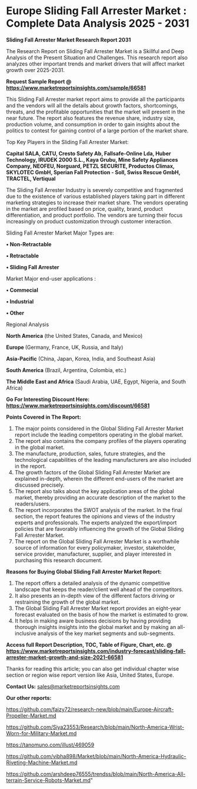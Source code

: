 # Europe Sliding Fall Arrester Market : Complete Data Analysis 2025 - 2031

<strong>Sliding Fall Arrester Market Research Report 2031</strong>

The Research Report on Sliding Fall Arrester Market is a Skillful and Deep Analysis of the Present Situation and Challenges. This research report also analyzes other important trends and market drivers that will affect market growth over 2025-2031.

<strong>Request Sample Report @ <a href=https://www.marketreportsinsights.com/sample/66581>https://www.marketreportsinsights.com/sample/66581</a></strong>

This Sliding Fall Arrester market report aims to provide all the participants and the vendors will all the details about growth factors, shortcomings, threats, and the profitable opportunities that the market will present in the near future. The report also features the revenue share, industry size, production volume, and consumption in order to gain insights about the politics to contest for gaining control of a large portion of the market share.

Top Key Players in the Sliding Fall Arrester Market:

<strong>Capital SALA, CATU, Cresto Safety Ab, Fallsafe-Online Lda, Huber Technology, IRUDEK 2000 S.L., Kaya Grubu, Mine Safety Appliances Company, NEOFEU, Norguard, PETZL SECURITE, Productos Climax, SKYLOTEC GmbH, Sperian Fall Protection - Soll, Swiss Rescue GmbH, TRACTEL, Vertiqual</strong>

The Sliding Fall Arrester Industry is severely competitive and fragmented due to the existence of various established players taking part in different marketing strategies to increase their market share. The vendors operating in the market are profiled based on price, quality, brand, product differentiation, and product portfolio. The vendors are turning their focus increasingly on product customization through customer interaction.

Sliding Fall Arrester Market Major Types are:

<strong>• Non-Retractable

• Retractable

• Sliding Fall Arrester</strong>

Market Major end-user applications :

<strong>• Commecial

• Industrial

• Other</strong>

Regional Analysis

</u><strong><b>North America</b></strong> (the United States, Canada, and Mexico)

<strong><b>Europe </b></strong>(Germany, France, UK, Russia, and Italy)

<strong><b>Asia-Pacific</b></strong> (China, Japan, Korea, India, and Southeast Asia)

<strong><b>South America</b></strong> (Brazil, Argentina, Colombia, etc.)

<strong><b>The Middle East and Africa</b></strong> (Saudi Arabia, UAE, Egypt, Nigeria, and South Africa)

<strong>Go For Interesting Discount Here: <a href=https://www.marketreportsinsights.com/discount/66581>https://www.marketreportsinsights.com/discount/66581</a></strong>

<strong>Points Covered in The Report:</strong>
<ol>
  <li>The major points considered in the Global Sliding Fall Arrester Market report include the leading competitors operating in the global market.</li>
  <li>The report also contains the company profiles of the players operating in the global market.</li>
  <li>The manufacture, production, sales, future strategies, and the technological capabilities of the leading manufacturers are also included in the report.</li>
  <li>The growth factors of the Global Sliding Fall Arrester Market are explained in-depth, wherein the different end-users of the market are discussed precisely.</li>
  <li>The report also talks about the key application areas of the global market, thereby providing an accurate description of the market to the readers/users.</li>
  <li>The report incorporates the SWOT analysis of the market. In the final section, the report features the opinions and views of the industry experts and professionals. The experts analyzed the export/import policies that are favorably influencing the growth of the Global Sliding Fall Arrester Market.</li>
  <li>The report on the Global Sliding Fall Arrester Market is a worthwhile source of information for every policymaker, investor, stakeholder, service provider, manufacturer, supplier, and player interested in purchasing this research document.</li>
</ol>
<strong>Reasons for Buying Global Sliding Fall Arrester Market Report:</strong>

<ol>
  <li>The report offers a detailed analysis of the dynamic competitive landscape that keeps the reader/client well ahead of the competitors.</li>
  <li>It also presents an in-depth view of the different factors driving or restraining the growth of the global market.</li>
  <li>The Global Sliding Fall Arrester Market report provides an eight-year forecast evaluated on the basis of how the market is estimated to grow.</li>
  <li>It helps in making aware business decisions by having providing thorough insights insights into the global market and by making an all-inclusive analysis of the key market segments and sub-segments.</li>
</ol>
<strong>Access full Report Description, TOC, Table of Figure, Chart, etc. @ <a href=https://www.marketreportsinsights.com/industry-forecast/sliding-fall-arrester-market-growth-and-size-2021-66581>https://www.marketreportsinsights.com/industry-forecast/sliding-fall-arrester-market-growth-and-size-2021-66581</a></strong>


Thanks for reading this article; you can also get individual chapter wise section or region wise report version like Asia, United States, Europe.

<strong>Contact Us:</strong>
sales@marketreportsinsights.com

<strong>Our other reports:</strong>

<a href=https://github.com/faizy72/research-new/blob/main/Europe-Aircraft-Propeller-Market.md>https://github.com/faizy72/research-new/blob/main/Europe-Aircraft-Propeller-Market.md</a>

<a href=https://github.com/Siya23553/Research/blob/main/North-America-Wrist-Worn-for-Military-Market.md>https://github.com/Siya23553/Research/blob/main/North-America-Wrist-Worn-for-Military-Market.md</a>

<a href=https://tanomuno.com/illust/469059>https://tanomuno.com/illust/469059</a>

<a href=https://github.com/vibha898/Market/blob/main/North-America-Hydraulic-Riveting-Machine-Market.md>https://github.com/vibha898/Market/blob/main/North-America-Hydraulic-Riveting-Machine-Market.md</a>

<a href=https://github.com/arshdeep76555/trendss/blob/main/North-America-All-terrain-Service-Robots-Market.md>https://github.com/arshdeep76555/trendss/blob/main/North-America-All-terrain-Service-Robots-Market.md</a>"
